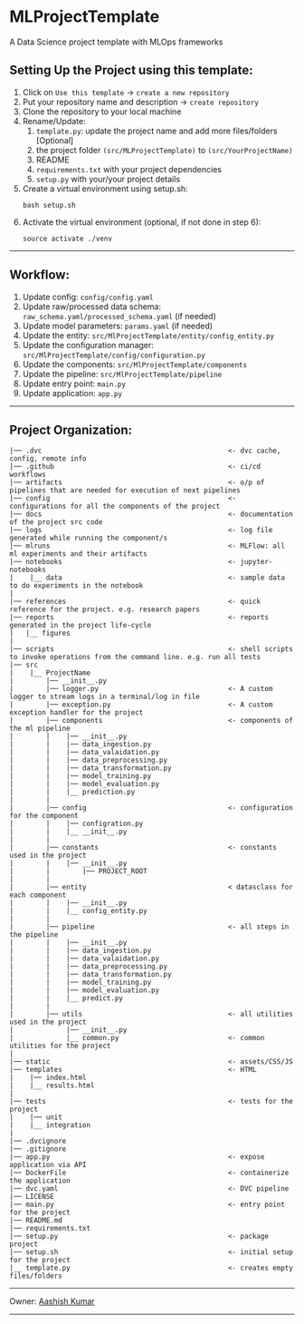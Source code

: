 # MLProjectTemplate
A Data Science project template with MLOps frameworks

## Setting Up the Project using this template:
1. Click on `Use this template` -> `create a new repository`
2. Put your repository name and description -> `create repository`
3. Clone the repository to your local machine 
4. Rename/Update:
   1. `template.py`: update the project name and add more files/folders [Optional]
   2. the project folder `(src/MLProjectTemplate)` to `(src/YourProjectName)`
   3. README
   4. `requirements.txt` with your project dependencies
   5. `setup.py` with your/your project details
5. Create a virtual environment using setup.sh:
    ```
    bash setup.sh 
    ```
6. Activate the virtual environment (optional, if not done in step 6):
    ```
    source activate ./venv
    ``` 
----
## Workflow:
1. Update config: `config/config.yaml`
2. Update raw/processed data schema: `raw_schema.yaml/processed_schema.yaml` (if needed)
3. Update model parameters: `params.yaml` (if needed)
4. Update the entity: `src/MlProjectTemplate/entity/config_entity.py`
5. Update the configuration manager: `src/MlProjectTemplate/config/configuration.py`
6. Update the components: `src/MlProjectTemplate/components`
7. Update the pipeline: `src/MlProjectTemplate/pipeline`
8. Update entry point: `main.py`
9. Update application: `app.py`

---
## Project Organization:
```
|── .dvc                                              <- dvc cache, config, remote info
|── .github                                           <- ci/cd workflows
|── artifacts                                         <- o/p of pipelines that are needed for execution of next pipelines
|── config                                            <- configurations for all the components of the project
|── docs                                              <- documentation of the project src code
|── logs                                              <- log file generated while running the component/s
|── mlruns                                            <- MLFlow: all ml experiments and their artifacts 
|── notebooks                                         <- jupyter-notebooks
|    |__ data                                         <- sample data to do experiments in the notebook
|
|── references                                        <- quick reference for the project. e.g. research papers
|── reports                                           <- reports generated in the project life-cycle
|	|__ figures
|
|── scripts                                           <- shell scripts to invoke operations from the command line. e.g. run all tests
|── src
|    |__ ProjectName
|        |── __init__.py
|        |── logger.py                                <- A custom logger to stream logs in a terminal/log in file
|        |── exception.py 							  <- A custom exception handler for the project
|        |── components                               <- components of the ml pipeline
|        |    |── __init__.py
|        |    |── data_ingestion.py
|        |    |── data_valaidation.py
|        |    |── data_preprocessing.py
|        |    |── data_transformation.py
|        |    |── model_training.py
|        |    |── model_evaluation.py
|        |    |__ prediction.py
|        |    
|        |── config                                   <- configuration for the component
|        |    |── configration.py
|        |    |__ __init__.py
|		 |
|        |── constants                                <- constants used in the project
|        |    |── __init__.py
|        |        |── PROJECT_ROOT
|        |
|        |── entity                                   < datasclass for each component
|        |    |── __init__.py
|        |    |__ config_entity.py
|        |
|        |── pipeline                                 <- all steps in the pipeline
|        |    |── __init__.py
|        |    |── data_ingestion.py
|        |    |── data_valaidation.py
|        |    |── data_preprocessing.py
|        |    |── data_transformation.py
|        |    |── model_training.py
|        |    |── model_evaluation.py
|        |    |__ predict.py
|        |   
|        |── utils                                    <- all utilities used in the project
|             |── __init__.py
|             |__ common.py							  <- common utilities for the project
|
|── static                                            <- assets/CSS/JS
|── templates                                         <- HTML
|    |── index.html
|    |__ results.html
|
|── tests                                             <- tests for the project
|    |── unit
|    |__ integration
|
|── .dvcignore
|── .gitignore
|── app.py                                            <- expose application via API
|── DockerFile                                        <- containerize the application
|── dvc.yaml                                          <- DVC pipeline
|── LICENSE
|── main.py                                           <- entry point for the project
|── README.md
|── requirements.txt
|── setup.py                                          <- package project 
|── setup.sh                                          <- initial setup for the project
|__ template.py                                       <- creates empty files/folders 
```
---

Owner: [Aashish Kumar](https://www.linktr.ee/heydido)

---
